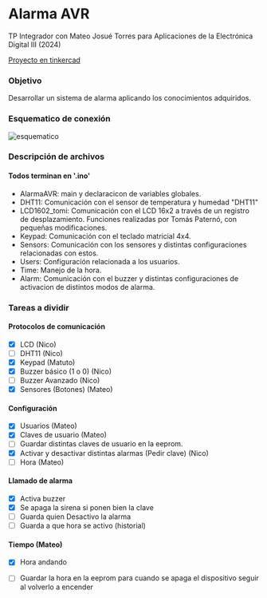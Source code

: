 # Alarma AVR
TP Integrador con Mateo Josué Torres para Aplicaciones de la Electrónica Digital III (2024)

[Proyecto en tinkercad](https://www.tinkercad.com/things/1oUHeG1ec9G-alarma-avr)

### Objetivo 

Desarrollar un sistema de alarma aplicando los conocimientos adquiridos.

### Esquematico de conexión

![esquematico](https://github.com/user-attachments/assets/c73fe07e-00ac-47fd-879e-30ee1953cfdb)

### Descripción de archivos

#### Todos terminan en '.ino'

- AlarmaAVR: main y declaracicon de variables globales.
- DHT11: Comunicación con el sensor de temperatura y humedad "DHT11"
- LCD1602_tomi: Comunicación con el LCD 16x2 a través de un registro de desplazamiento. Funciones realizadas por Tomás Paternó, con pequeñas modificaciones.
- Keypad: Comunicación con el teclado matricial 4x4.
- Sensors: Comunicación con los sensores y distintas configuraciones relacionadas con estos.
- Users: Configuración relacionada a los usuarios.
- Time: Manejo de la hora.
- Alarm: Comunicación con el buzzer y distintas configuraciones de activacion de distintos modos de alarma.

### Tareas a dividir

#### Protocolos de comunicación
- [x] LCD (Nico)
- [ ] DHT11 (Nico)
- [x] Keypad (Matuto)
- [x] Buzzer básico (1 o 0) (Nico)
- [ ] Buzzer Avanzado (Nico)
- [x] Sensores (Botones) (Mateo)

#### Configuración
- [x] Usuarios (Mateo)
- [x] Claves de usuario (Mateo)
- [ ] Guardar distintas claves de usuario en la eeprom.
- [x] Activar y desactivar distintas alarmas (Pedir clave) (Nico)
- [ ] Hora (Mateo)

#### Llamado de alarma
- [x] Activa buzzer
- [x] Se apaga la sirena si ponen bien la clave
- [ ] Guarda quien Desactivo la alarma
- [ ] Guarda a que hora se activo (historial)

#### Tiempo (Mateo)
- [x] Hora andando
- [ ] Guardar la hora en la eeprom para cuando se apaga el dispositivo seguir al volverlo a encender

